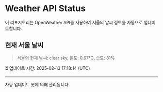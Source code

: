 
# Weather API Status

이 리포지토리는 OpenWeather API를 사용하여 서울의 날씨 정보를 자동으로 업데이트합니다.

## 현재 서울 날씨
> 서울의 현재 날씨: clear sky, 온도: 0.67°C, 습도: 81%

⏳ 업데이트 시간: 2025-02-13 17:18:14 (UTC)

---
자동 업데이트 봇에 의해 관리됩니다.
